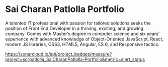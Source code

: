 # Sai Charan Patlolla Portfolio

A talented IT professional with passion for tailored solutions seeks the position of Front End Developer in a thriving, exciting, and growing company. Comes with Master’s degree in computer science and six years’ experience with advanced knowledge of Object-Oriented JavaScript, React, modern JS libraries, CSS3, HTML5, Angular, ES 6, and Responsive tactics.

https://sonarcloud.io/api/project_badges/measure?project=scrpatlolla_SaiCharanPatlolla-Portfolio&metric=alert_status
